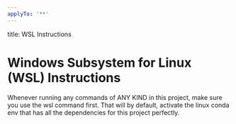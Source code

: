```yaml
---
applyTo: '**'
---
```

title: WSL Instructions

# Windows Subsystem for Linux (WSL) Instructions
Whenever running any commands of ANY KIND in this project, make sure you use the wsl command first. That will by default, activate the linux conda env that has all the dependencies for this project perfectly.
